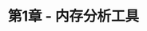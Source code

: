 ---
title: "第1章 - 内存分析工具"
menu:
  main:
    identifier: "mem-tools"
    parent: "linux-memory"
    name: "内存管理工具"
    weight: 1
---